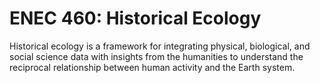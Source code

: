 # ENEC 460: Historical Ecology

Historical ecology is a framework for integrating physical, biological, and social science data with insights from the humanities to understand the reciprocal relationship between human activity and the Earth system.